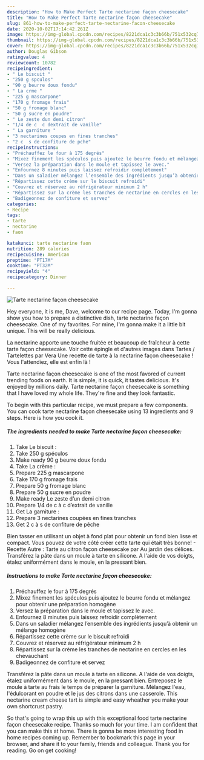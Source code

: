 ```yaml
---
description: "How to Make Perfect Tarte nectarine façon cheesecake"
title: "How to Make Perfect Tarte nectarine façon cheesecake"
slug: 861-how-to-make-perfect-tarte-nectarine-facon-cheesecake
date: 2020-10-02T17:14:42.261Z
image: https://img-global.cpcdn.com/recipes/8221dca1c3c3b66b/751x532cq70/tarte-nectarine-facon-cheesecake-photo-principale-de-la-recette.jpg
thumbnail: https://img-global.cpcdn.com/recipes/8221dca1c3c3b66b/751x532cq70/tarte-nectarine-facon-cheesecake-photo-principale-de-la-recette.jpg
cover: https://img-global.cpcdn.com/recipes/8221dca1c3c3b66b/751x532cq70/tarte-nectarine-facon-cheesecake-photo-principale-de-la-recette.jpg
author: Douglas Gibson
ratingvalue: 4
reviewcount: 10782
recipeingredient:
- " Le biscuit "
- "250 g spculos"
- "90 g beurre doux fondu"
- " La crme "
- "225 g mascarpone"
- "170 g fromage frais"
- "50 g fromage blanc"
- "50 g sucre en poudre"
- " Le zeste dun demi citron"
- "1/4 de c  c dextrait de vanille"
- " La garniture "
- "3 nectarines coupes en fines tranches"
- "2 c  s de confiture de pche"
recipeinstructions:
- "Préchauffez le four à 175 degrés"
- "Mixez finement les spéculos puis ajoutez le beurre fondu et mélangez pour obtenir une préparation homogène"
- "Versez la préparation dans le moule et tapissez le avec."
- "Enfournez 8 minutes puis laissez refroidir complètement"
- "Dans un saladier mélangez l’ensemble des ingrédients jusqu’à obtenir un mélange homogène"
- "Répartissez cette crème sur le biscuit refroidi"
- "Couvrez et réservez au réfrigérateur minimum 2 h"
- "Répartissez sur la crème les tranches de nectarine en cercles en les chevauchant"
- "Badigeonnez de confiture et servez"
categories:
- Recipe
tags:
- tarte
- nectarine
- faon

katakunci: tarte nectarine faon 
nutrition: 289 calories
recipecuisine: American
preptime: "PT17M"
cooktime: "PT32M"
recipeyield: "4"
recipecategory: Dinner

---
```



![Tarte nectarine façon cheesecake](https://img-global.cpcdn.com/recipes/8221dca1c3c3b66b/751x532cq70/tarte-nectarine-facon-cheesecake-photo-principale-de-la-recette.jpg)

Hey everyone, it is me, Dave, welcome to our recipe page. Today, I'm gonna show you how to prepare a distinctive dish, tarte nectarine façon cheesecake. One of my favorites. For mine, I'm gonna make it a little bit unique. This will be really delicious.

La nectarine apporte une touche fruitée et beaucoup de fraîcheur à cette tarte façon cheesecake. Voir cette épingle et d&#39;autres images dans Tartes / Tartelettes par Vera Une recette de tarte à la nectarine façon cheesecake ! Vous l&#39;attendiez, elle est enfin là !

Tarte nectarine façon cheesecake is one of the most favored of current trending foods on earth. It is simple, it is quick, it tastes delicious. It's enjoyed by millions daily. Tarte nectarine façon cheesecake is something that I have loved my whole life. They're fine and they look fantastic.


To begin with this particular recipe, we must prepare a few components. You can cook tarte nectarine façon cheesecake using 13 ingredients and 9 steps. Here is how you cook it.

<!--inarticleads1-->

##### The ingredients needed to make Tarte nectarine façon cheesecake:

1. Take  Le biscuit :
1. Take 250 g spéculos
1. Make ready 90 g beurre doux fondu
1. Take  La crème :
1. Prepare 225 g mascarpone
1. Take 170 g fromage frais
1. Prepare 50 g fromage blanc
1. Prepare 50 g sucre en poudre
1. Make ready  Le zeste d’un demi citron
1. Prepare 1/4 de c à c d’extrait de vanille
1. Get  La garniture :
1. Prepare 3 nectarines coupées en fines tranches
1. Get 2 c à s de confiture de pêche


Bien tasser en utilisant un objet à fond plat pour obtenir un fond bien lisse et compact. Vous pouvez de votre côté créer cette tarte qui était très bonne! - Recette Autre : Tarte au citron façon cheesecake par Au jardin des délices. Transférez la pâte dans un moule à tarte en silicone. A l&#39;aide de vos doigts, étalez uniformément dans le moule, en la pressant bien. 

<!--inarticleads2-->

##### Instructions to make Tarte nectarine façon cheesecake:

1. Préchauffez le four à 175 degrés
1. Mixez finement les spéculos puis ajoutez le beurre fondu et mélangez pour obtenir une préparation homogène
1. Versez la préparation dans le moule et tapissez le avec.
1. Enfournez 8 minutes puis laissez refroidir complètement
1. Dans un saladier mélangez l’ensemble des ingrédients jusqu’à obtenir un mélange homogène
1. Répartissez cette crème sur le biscuit refroidi
1. Couvrez et réservez au réfrigérateur minimum 2 h
1. Répartissez sur la crème les tranches de nectarine en cercles en les chevauchant
1. Badigeonnez de confiture et servez


Transférez la pâte dans un moule à tarte en silicone. A l&#39;aide de vos doigts, étalez uniformément dans le moule, en la pressant bien. Entreposez le moule à tarte au frais le temps de préparer la garniture. Mélangez l&#39;eau, l&#39;édulcorant en poudre et le jus des citrons dans une casserole. This nectarine cream cheese tart is simple and easy wheather you make your own shortcrust pastry. 

So that's going to wrap this up with this exceptional food tarte nectarine façon cheesecake recipe. Thanks so much for your time. I am confident that you can make this at home. There is gonna be more interesting food in home recipes coming up. Remember to bookmark this page in your browser, and share it to your family, friends and colleague. Thank you for reading. Go on get cooking!
